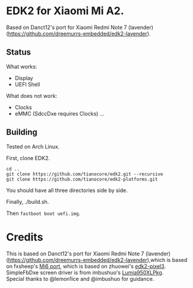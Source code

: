 # EDK2 for Xiaomi Mi A2.

Based on Danct12's port for Xiaomi Redmi Note 7 (lavender) (https://github.com/dreemurrs-embedded/edk2-lavender).

## Status 

What works:
- Display
- UEFI Shell

What does not work:
- Clocks
- eMMC (SdccDxe requires Clocks)
...


## Building
Tested on Arch Linux.

First, clone EDK2.

```
cd ..
git clone https://github.com/tianocore/edk2.git --recursive
git clone https://github.com/tianocore/edk2-platforms.git
```

You should have all three directories side by side.

Finally, ./build.sh.

Then `fastboot boot uefi.img`.

# Credits

This is based on Danct12's port for Xiaomi Redmi Note 7 (lavender) (https://github.com/dreemurrs-embedded/edk2-lavender),which is based on fxsheep's [Mi6 port](https://github.com/fxsheep/edk2-sagit/), which is based on zhuowei's [edk2-pixel3](https://github.com/Pixel3Dev/edk2-pixel3).  
SimpleFbDxe screen driver is from imbushuo's [Lumia950XLPkg](https://github.com/WOA-Project/Lumia950XLPkg).  
Special thanks to @lemon1ice and @imbushuo for guidance.
